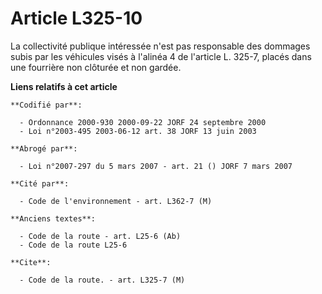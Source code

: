 # Article L325-10

La collectivité publique intéressée n'est pas responsable des dommages subis par les véhicules visés à l'alinéa 4 de
l'article L. 325-7, placés dans une fourrière non clôturée et non gardée.

**Liens relatifs à cet article**

	**Codifié par**:

	  - Ordonnance 2000-930 2000-09-22 JORF 24 septembre 2000
	  - Loi n°2003-495 2003-06-12 art. 38 JORF 13 juin 2003

	**Abrogé par**:

	  - Loi n°2007-297 du 5 mars 2007 - art. 21 () JORF 7 mars 2007

	**Cité par**:

	  - Code de l'environnement - art. L362-7 (M)

	**Anciens textes**:

	  - Code de la route - art. L25-6 (Ab)
	  - Code de la route L25-6

	**Cite**:

	  - Code de la route. - art. L325-7 (M)
